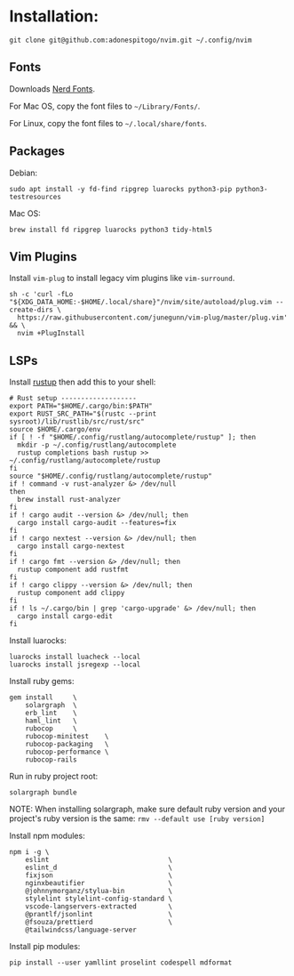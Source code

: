 # Installation:

```
git clone git@github.com:adonespitogo/nvim.git ~/.config/nvim
```

## Fonts

Downloads [Nerd Fonts](https://github.com/ryanoasis/nerd-fonts/releases).

For Mac OS, copy the font files to `~/Library/Fonts/`.

For Linux, copy the font files to `~/.local/share/fonts`.

## Packages

Debian:

```
sudo apt install -y fd-find ripgrep luarocks python3-pip python3-testresources
```

Mac OS:

```
brew install fd ripgrep luarocks python3 tidy-html5
```

## Vim Plugins

Install `vim-plug` to install legacy vim plugins like `vim-surround`.

```
sh -c 'curl -fLo "${XDG_DATA_HOME:-$HOME/.local/share}"/nvim/site/autoload/plug.vim --create-dirs \
  https://raw.githubusercontent.com/junegunn/vim-plug/master/plug.vim' && \
  nvim +PlugInstall
```

## LSPs

Install [rustup](https://www.rust-lang.org/tools/install) then add this to your shell:

```
# Rust setup -------------------
export PATH="$HOME/.cargo/bin:$PATH"
export RUST_SRC_PATH="$(rustc --print sysroot)/lib/rustlib/src/rust/src"
source $HOME/.cargo/env
if [ ! -f "$HOME/.config/rustlang/autocomplete/rustup" ]; then
  mkdir -p ~/.config/rustlang/autocomplete
  rustup completions bash rustup >> ~/.config/rustlang/autocomplete/rustup
fi
source "$HOME/.config/rustlang/autocomplete/rustup"
if ! command -v rust-analyzer &> /dev/null
then
  brew install rust-analyzer
fi
if ! cargo audit --version &> /dev/null; then
  cargo install cargo-audit --features=fix
fi
if ! cargo nextest --version &> /dev/null; then
  cargo install cargo-nextest
fi
if ! cargo fmt --version &> /dev/null; then
  rustup component add rustfmt
fi
if ! cargo clippy --version &> /dev/null; then
  rustup component add clippy
fi
if ! ls ~/.cargo/bin | grep 'cargo-upgrade' &> /dev/null; then
  cargo install cargo-edit
fi
```

Install luarocks:

```
luarocks install luacheck --local
luarocks install jsregexp --local
```

Install ruby gems:

```
gem install     \
    solargraph  \
    erb_lint    \
    haml_lint   \
    rubocop     \
    rubocop-minitest    \
    rubocop-packaging   \
    rubocop-performance \
    rubocop-rails
```

Run in ruby project root:

```
solargraph bundle
```

NOTE: When installing solargraph, make sure default ruby version and your project's ruby version is the same: `rmv --default use [ruby version]`

Install npm modules:

```
npm i -g \
    eslint                              \
    eslint_d                            \
    fixjson                             \
    nginxbeautifier                     \
    @johnnymorganz/stylua-bin           \
    stylelint stylelint-config-standard \
    vscode-langservers-extracted        \
    @prantlf/jsonlint                   \
    @fsouza/prettierd                   \
    @tailwindcss/language-server
```

Install pip modules:

```
pip install --user yamllint proselint codespell mdformat
```
